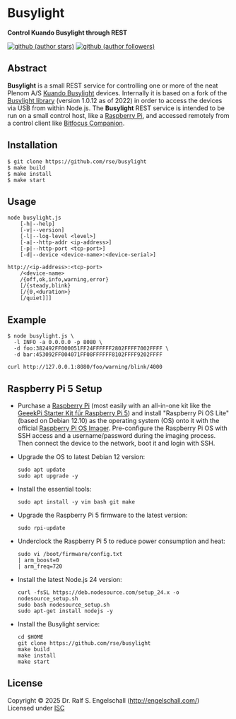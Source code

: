 
Busylight
=========

**Control Kuando Busylight through REST**

[![github (author stars)](https://img.shields.io/github/stars/rse?logo=github&label=author%20stars&color=%233377aa)](https://github.com/rse)
[![github (author followers)](https://img.shields.io/github/followers/rse?label=author%20followers&logo=github&color=%234477aa)](https://github.com/rse)

Abstract
--------

**Busylight** is a small REST service for controlling one or more of the neat
Plenom A/S [Kuando Busylight](https://busylight.com/) devices.
Internally it is based on a fork of the
[Busylight library](https://github.com/yaddran/busylight) (version 1.0.12 as of 2022)
in order to access the devices via USB from within Node.js. The **Busylight**
REST service is intended to be run on a small control host, like a [Raspberry Pi](https://www.raspberrypi.com/),
and accessed remotely from a control client like [Bitfocus Companion](https://bitfocus.io/companion).

Installation
------------

```
$ git clone https://github.com/rse/busylight
$ make build
$ make install
$ make start
```

Usage
-----

```
node busylight.js
    [-h|--help]
    [-v|--version]
    [-l|--log-level <level>]
    [-a|--http-addr <ip-address>]
    [-p|--http-port <tcp-port>]
    [-d|--device <device-name>:<device-serial>]
```

```
http://<ip-address>:<tcp-port>
    /<device-name>
    /{off,ok,info,warning,error}
    [/{steady,blink}
    [/{0,<duration>}
    [/quiet]]]
```

Example
-------

```
$ node busylight.js \
  -l INFO -a 0.0.0.0 -p 8080 \
  -d foo:382492FF000051FF24FFFFFF2802FFFF7002FFFF \
  -d bar:453092FF004071FF08FFFFFF8102FFFF9202FFFF
```

```
curl http://127.0.0.1:8080/foo/warning/blink/4000
```

Raspberry Pi 5 Setup
--------------------

- Purchase a [Raspberry Pi](https://www.raspberrypi.com/) (most easily with an all-in-one kit
  like the [GeeekPi Starter Kit für Raspberry Pi 5](https://www.amazon.de/dp/B0CSBVH8K9?ref=ppx_yo2ov_dt_b_fed_asin_title&th=1)) and
  install "Raspberry Pi OS Lite" (based on Debian 12.10)
  as the operating system (OS) onto it with the
  official [Raspberry Pi OS Imager](https://www.raspberrypi.com/software/).
  Pre-configure the Raspberry Pi OS with SSH access and a username/password
  during the imaging process. Then connect the device to the
  network, boot it and login with SSH.

- Upgrade the OS to latest Debian 12 version:

    ```
    sudo apt update
    sudo apt upgrade -y
    ```

- Install the essential tools:

    ```
    sudo apt install -y vim bash git make
    ```

- Upgrade the Raspberry Pi 5 firmware to the latest version:

    ```
    sudo rpi-update
    ```

- Underclock the Raspberry Pi 5 to reduce power consumption and heat:

    ```
    sudo vi /boot/firmware/config.txt
    | arm_boost=0
    | arm_freq=720
    ```

- Install the latest Node.js 24 version:

    ```
    curl -fsSL https://deb.nodesource.com/setup_24.x -o nodesource_setup.sh
    sudo bash nodesource_setup.sh
    sudo apt-get install nodejs -y
    ```

- Install the Busylight service:

    ```
    cd $HOME
    git clone https://github.com/rse/busylight
    make build
    make install
    make start
    ```

License
-------

Copyright &copy; 2025 Dr. Ralf S. Engelschall (http://engelschall.com/)<br/>
Licensed under [ISC](https://spdx.org/licenses/ISC)

